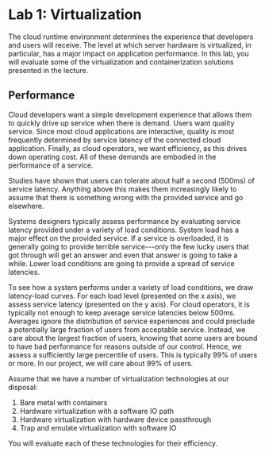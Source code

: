# Lab 1: Virtualization

The cloud runtime environment determines the experience that
developers and users will receive. The level at which server hardware
is virtualized, in particular, has a major impact on application
performance. In this lab, you will evaluate some of the virtualization
and containerization solutions presented in the lecture.

## Performance

Cloud developers want a simple development experience that allows them
to quickly drive up service when there is demand. Users want quality
service. Since most cloud applications are interactive, quality is
most frequently determined by service latency of the connected cloud
application. Finally, as cloud operators, we want efficiency, as this
drives down operating cost. All of these demands are embodied in the
performance of a service.

Studies have shown that users can tolerate about half a second (500ms)
of service latency. Anything above this makes them increasingly likely
to assume that there is something wrong with the provided service and
go elsewhere.

Systems designers typically assess performance by evaluating service
latency provided under a variety of load conditions. System load has a
major effect on the provided service. If a service is overloaded, it
is generally going to provide terrible service---only the few lucky
users that got through will get an answer and even that answer is
going to take a while. Lower load conditions are going to provide a
spread of service latencies.

To see how a system performs under a variety of load conditions, we
draw latency-load curves. For each load level (presented on the x
axis), we assess service latency (presented on the y axis). For cloud
operators, it is typically not enough to keep average service
latencies below 500ms. Averages ignore the distribution of service
experiences and could preclude a potentially large fraction of users
from acceptable service. Instead, we care about the largest fraction
of users, knowing that some users are bound to have bad performance
for reasons outside of our control. Hence, we assess a sufficiently
large percentile of users. This is typically 99% of users or more. In
our project, we will care about 99% of users.

Assume that we have a number of virtualization technologies at our
disposal:

1. Bare metal with containers
2. Hardware virtualization with a software IO path
3. Hardware virtualization with hardware device passthrough
4. Trap and emulate virtualization with software IO

You will evaluate each of these technologies for their
efficiency.

